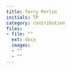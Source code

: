 ```yaml
---
title: Terry Perlin
initials: TP
category: contribution
files:
- file: ""
  ext: docx
  images:
  - ""
  - ""
---
```

